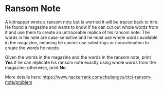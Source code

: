 # Ransom Note

A kidnapper wrote a ransom note but is worried it will be traced back to him. 
He found a magazine and wants to know if he can cut out whole words from it 
and use them to create an untraceable replica of his ransom note. The words 
in his note are case-sensitive and he must use whole words available in the 
magazine, meaning he cannot use substrings or concatenation to create the 
words he needs.

Given the words in the magazine and the words in the ransom note, print **Yes** 
if he can replicate his ransom note exactly using whole words from the magazine; 
otherwise, print **No**.

More details here: https://www.hackerrank.com/challenges/ctci-ransom-note/problem
